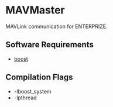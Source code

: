 # MAVMaster
MAVLink communication for ENTERPRIZE.
## Software Requirements

 - [boost](http://www.boost.org/)

## Compilation Flags
 - -lboost_system
 - -lpthread
